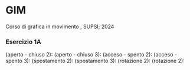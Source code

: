 # GIM
Corso di grafica in movimento , SUPSI; 2024

### Esercizio 1A
(aperto - chiuso 2):
(aperto - chiuso 3):
(acceso - spento 2):
(acceso - spento 3):
(spostamento 2):
(spostamento 3):
(rotazione 2):
(rotazione 2):
